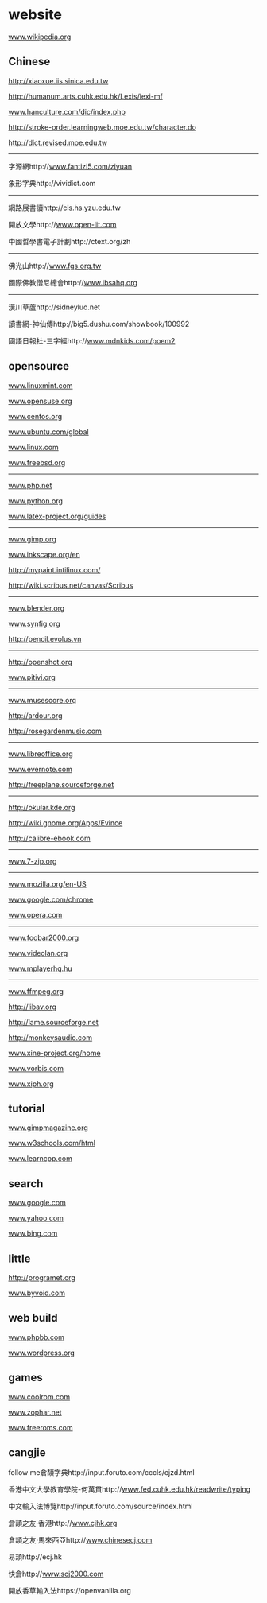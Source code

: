 website
=========

www.wikipedia.org

Chinese
---
http://xiaoxue.iis.sinica.edu.tw

http://humanum.arts.cuhk.edu.hk/Lexis/lexi-mf

www.hanculture.com/dic/index.php

http://stroke-order.learningweb.moe.edu.tw/character.do

http://dict.revised.moe.edu.tw

---
字源網http://www.fantizi5.com/ziyuan

象形字典http://vividict.com

---
網路展書讀http://cls.hs.yzu.edu.tw

開放文學http://www.open-lit.com

中國晢學書電子計劃http://ctext.org/zh

---
佛光山http://www.fgs.org.tw

國際佛教僧尼總會http://www.ibsahq.org

---
漢川草蘆http://sidneyluo.net

讀書網-神仙傳http://big5.dushu.com/showbook/100992

國語日報社-三字經http://www.mdnkids.com/poem2

opensource
---
www.linuxmint.com

www.opensuse.org

www.centos.org

www.ubuntu.com/global

www.linux.com

www.freebsd.org

---
www.php.net

www.python.org

www.latex-project.org/guides

---
www.gimp.org

www.inkscape.org/en

http://mypaint.intilinux.com/

http://wiki.scribus.net/canvas/Scribus

---
www.blender.org

www.synfig.org

http://pencil.evolus.vn

---
http://openshot.org

www.pitivi.org

---
www.musescore.org

http://ardour.org

http://rosegardenmusic.com

---
www.libreoffice.org

www.evernote.com

http://freeplane.sourceforge.net

---
http://okular.kde.org

http://wiki.gnome.org/Apps/Evince

http://calibre-ebook.com

---
www.7-zip.org

---
www.mozilla.org/en-US

www.google.com/chrome

www.opera.com

---
www.foobar2000.org

www.videolan.org

www.mplayerhq.hu

---
www.ffmpeg.org

http://libav.org

http://lame.sourceforge.net

http://monkeysaudio.com

www.xine-project.org/home

www.vorbis.com

www.xiph.org

tutorial
---
www.gimpmagazine.org

www.w3schools.com/html

www.learncpp.com

search
---
www.google.com

www.yahoo.com

www.bing.com

little
---
http://programet.org

www.byvoid.com

web build
---
www.phpbb.com

www.wordpress.org

games
---
www.coolrom.com

www.zophar.net

www.freeroms.com

cangjie
---
follow me倉頡字典http://input.foruto.com/cccls/cjzd.html

香港中文大學教育學院-何萬貫http://www.fed.cuhk.edu.hk/readwrite/typing

中文輸入法博覽http://input.foruto.com/source/index.html

倉頡之友‧香港http://www.cjhk.org

倉頡之友‧馬來西亞http://www.chinesecj.com

易頡http://ecj.hk

快倉http://www.scj2000.com

開放香草輸入法https://openvanilla.org

